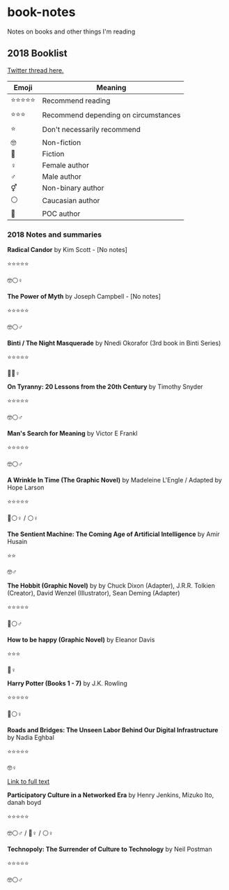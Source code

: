 # book-notes
Notes on books and other things I'm reading

## 2018 Booklist

[Twitter thread here.](https://twitter.com/mvenetucci/status/950178580545265664)

|Emoji|Meaning| 
|---|---|
|⭐️⭐️⭐️⭐️⭐️| Recommend reading |
|⭐️⭐️⭐️| Recommend depending on circumstances  |
|⭐️| Don't necessarily recommend |
|🤓| Non-fiction|
|🍄| Fiction|
|♀|Female author|
|♂|Male author|
|⚥|Non-binary author|
|⚪️|Caucasian author|
|🔵|POC author|

### 2018 Notes and summaries

**Radical Candor** by Kim Scott - [No notes]

⭐️⭐️⭐️⭐️⭐️

🤓⚪️♀


**The Power of Myth** by Joseph Campbell - [No notes]

⭐️⭐️⭐️⭐️⭐️

🤓⚪️♂

**Binti / The Night Masquerade** by Nnedi Okorafor (3rd book in Binti Series)

⭐️⭐️⭐️⭐️⭐️

🍄🔵♀

**On Tyranny: 20 Lessons from the 20th Century** by Timothy Snyder

⭐️⭐️⭐️⭐️⭐️

🤓⚪️♂

**Man's Search for Meaning** by Victor E Frankl

⭐️⭐️⭐️⭐️⭐️

🤓⚪️♂

**A Wrinkle In Time (The Graphic Novel)** by Madeleine L'Engle / Adapted by Hope Larson

⭐️⭐️⭐️⭐️⭐️

🍄⚪️♀  / ⚪️♀

**The Sentient Machine: The Coming Age of Artificial Intelligence** by Amir Husain

⭐️⭐️

🤓♂

**The Hobbit (Graphic Novel)** by by Chuck Dixon (Adapter),  J.R.R. Tolkien (Creator), David Wenzel (Illustrator), Sean Deming (Adapter)

⭐️⭐️⭐️⭐️⭐️

🍄⚪️♂

**How to be happy (Graphic Novel)** by Eleanor Davis

⭐️⭐️⭐️

🍄♀

**Harry Potter (Books 1 - 7)** by J.K. Rowling

⭐️⭐️⭐️⭐️⭐️

🍄⚪️♀

**Roads and Bridges: The Unseen Labor Behind Our Digital Infrastructure** by Nadia Eghbal

⭐️⭐️⭐️⭐️⭐️

🤓♀

[Link to full text](https://www.fordfoundation.org/library/reports-and-studies/roads-and-bridges-the-unseen-labor-behind-our-digital-infrastructure)

**Participatory Culture in a Networked Era** by Henry Jenkins, Mizuko Ito, danah boyd

⭐️⭐️⭐️⭐️⭐️

🤓⚪️♂ / 🔵♀ / ⚪️♀

**Technopoly: The Surrender of Culture to Technology** by Neil Postman

⭐️⭐️⭐️⭐️⭐️

🤓⚪️♂
